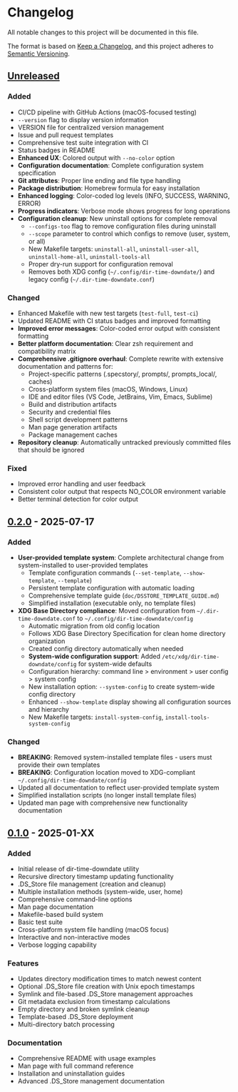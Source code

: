 # Changelog

All notable changes to this project will be documented in this file.

The format is based on [Keep a Changelog](https://keepachangelog.com/en/1.0.0/),
and this project adheres to [Semantic Versioning](https://semver.org/spec/v2.0.0.html).

## [Unreleased]

### Added
- CI/CD pipeline with GitHub Actions (macOS-focused testing)
- `--version` flag to display version information
- VERSION file for centralized version management
- Issue and pull request templates
- Comprehensive test suite integration with CI
- Status badges in README
- **Enhanced UX**: Colored output with `--no-color` option
- **Configuration documentation**: Complete configuration system specification
- **Git attributes**: Proper line ending and file type handling
- **Package distribution**: Homebrew formula for easy installation
- **Enhanced logging**: Color-coded log levels (INFO, SUCCESS, WARNING, ERROR)
- **Progress indicators**: Verbose mode shows progress for long operations
- **Configuration cleanup**: New uninstall options for complete removal
  - `--configs-too` flag to remove configuration files during uninstall
  - `--scope` parameter to control which configs to remove (user, system, or all)
  - New Makefile targets: `uninstall-all`, `uninstall-user-all`, `uninstall-home-all`, `uninstall-tools-all`
  - Proper dry-run support for configuration removal
  - Removes both XDG config (`~/.config/dir-time-downdate/`) and legacy config (`~/.dir-time-downdate.conf`)

### Changed
- Enhanced Makefile with new test targets (`test-full`, `test-ci`)
- Updated README with CI status badges and improved formatting
- **Improved error messages**: Color-coded error output with consistent formatting
- **Better platform documentation**: Clear zsh requirement and compatibility matrix
- **Comprehensive .gitignore overhaul**: Complete rewrite with extensive documentation and patterns for:
  - Project-specific patterns (.specstory/, prompts/, prompts_local/, caches)
  - Cross-platform system files (macOS, Windows, Linux)
  - IDE and editor files (VS Code, JetBrains, Vim, Emacs, Sublime)
  - Build and distribution artifacts
  - Security and credential files
  - Shell script development patterns
  - Man page generation artifacts
  - Package management caches
- **Repository cleanup**: Automatically untracked previously committed files that should be ignored

### Fixed
- Improved error handling and user feedback
- Consistent color output that respects NO_COLOR environment variable
- Better terminal detection for color output

## [0.2.0] - 2025-07-17

### Added
- **User-provided template system**: Complete architectural change from system-installed to user-provided templates
  - Template configuration commands (`--set-template`, `--show-template`, `--template`)
  - Persistent template configuration with automatic loading
  - Comprehensive template guide (`doc/DSSTORE_TEMPLATE_GUIDE.md`)
  - Simplified installation (executable only, no template files)
- **XDG Base Directory compliance**: Moved configuration from `~/.dir-time-downdate.conf` to `~/.config/dir-time-downdate/config`
  - Automatic migration from old config location
  - Follows XDG Base Directory Specification for clean home directory organization
  - Created config directory automatically when needed
  - **System-wide configuration support**: Added `/etc/xdg/dir-time-downdate/config` for system-wide defaults
  - Configuration hierarchy: command line > environment > user config > system config
  - New installation option: `--system-config` to create system-wide config directory
  - Enhanced `--show-template` display showing all configuration sources and hierarchy
  - New Makefile targets: `install-system-config`, `install-tools-system-config`

### Changed
- **BREAKING**: Removed system-installed template files - users must provide their own templates
- **BREAKING**: Configuration location moved to XDG-compliant `~/.config/dir-time-downdate/config`
- Updated all documentation to reflect user-provided template system
- Simplified installation scripts (no longer install template files)
- Updated man page with comprehensive new functionality documentation

## [0.1.0] - 2025-01-XX

### Added
- Initial release of dir-time-downdate utility
- Recursive directory timestamp updating functionality
- .DS_Store file management (creation and cleanup)
- Multiple installation methods (system-wide, user, home)
- Comprehensive command-line options
- Man page documentation
- Makefile-based build system
- Basic test suite
- Cross-platform system file handling (macOS focus)
- Interactive and non-interactive modes
- Verbose logging capability

### Features
- Updates directory modification times to match newest content
- Optional .DS_Store file creation with Unix epoch timestamps
- Symlink and file-based .DS_Store management approaches
- Git metadata exclusion from timestamp calculations
- Empty directory and broken symlink cleanup
- Template-based .DS_Store deployment
- Multi-directory batch processing

### Documentation
- Comprehensive README with usage examples
- Man page with full command reference
- Installation and uninstallation guides
- Advanced .DS_Store management documentation

[Unreleased]: https://github.com/llorracc/dir_time_downdate/compare/v0.2.0...HEAD
[0.2.0]: https://github.com/llorracc/dir_time_downdate/compare/v0.1.0...v0.2.0
[0.1.0]: https://github.com/llorracc/dir_time_downdate/releases/tag/v0.1.0 
